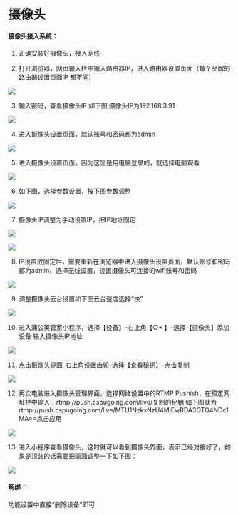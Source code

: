 # 摄像头

#### 摄像头接入系统：

1) 正确安装好摄像头，接入网线

2) 打开浏览器，网页输入栏中输入路由器IP，进入路由器设置页面（每个品牌的路由器设置页面IP 都不同）

![](http://open.cspugoing.com/img/help/camera1.png)

3) 输入密码，查看摄像头IP 如下图 摄像头IP为192.168.3.91

![](http://open.cspugoing.com/img/help/camera2.png)

4) 进入摄像头设置页面，默认账号和密码都为admin

![](http://open.cspugoing.com/img/help/camera3.png)

5) 进入摄像头设置页面，因为这里是用电脑登录的，就选择电脑观看

![](http://open.cspugoing.com/img/help/camera4.png)

6) 如下图，选择参数设置，按下图参数调整

![](http://open.cspugoing.com/img/help/camera5.png)

7) 摄像头IP调整为手动设置IP，把IP地址固定

![](http://open.cspugoing.com/img/help/camera6.png)

![](http://open.cspugoing.com/img/help/camera7.png)

8) IP设置成固定后，需要重新在浏览器中进入摄像头设置页面，默认账号和密码都为admin，选择无线设置，设置摄像头可连接的wifi账号和密码

![](http://open.cspugoing.com/img/help/camera8.png)

9) 调整摄像头云台设置如下图云台速度选择“快”

![](http://open.cspugoing.com/img/help/camera9.png)

10) 进入蒲公英管家小程序，选择【设备】-右上角【○+ 】-选择【摄像头】添加设备 输入摄像头IP地址

![](http://open.cspugoing.com/img/help/camera10.png)

11) 点击摄像头界面-右上角设置齿轮-选择【查看秘钥】-点击复制

![](http://open.cspugoing.com/img/help/camera11.png)

12) 再次电脑进入摄像头管理界面，选择网络设置中的RTMP Pushish，在预定网址栏中输入：rtmp://push.cspugoing.com/live/复制的秘钥 如下图就为rtmp://push.cspugoing.com/live/MTU1NzkxNzU4MjEwRDA3QTQ4NDc1MA==点击应用

![](http://open.cspugoing.com/img/help/camera12.png)

13) 进入小程序查看摄像头，这时就可以看到摄像头界面，表示已经对接好了，如果是顶装的话需要把画面调整一下如下图：

![](http://open.cspugoing.com/img/help/camera13.png)

#### 解绑：

功能设置中直接“删除设备”即可